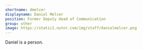 ```yaml
---
shortname: dmelcer
displayname: Daniel Melcer
position: Former Deputy Head of Communication
group: other
image: https://static1.nutnr.com/img/staff/danielmelcer.png
---
```

Daniel is a person.
